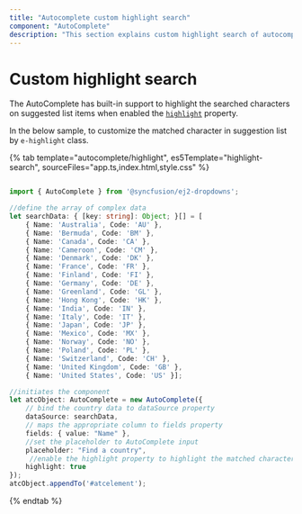 ```yaml
---
title: "Autocomplete custom highlight search"
component: "AutoComplete"
description: "This section explains custom highlight search of autocomplete control."
---
```


# Custom highlight search

The AutoComplete has built-in support to highlight the searched characters on suggested list items when
enabled the [`highlight`](../../api/auto-complete/#highlight) property.

In the below sample, to customize the matched character in suggestion list by `e-highlight` class.

{% tab template="autocomplete/highlight", es5Template="highlight-search", sourceFiles="app.ts,index.html,style.css" %}

```typescript

import { AutoComplete } from '@syncfusion/ej2-dropdowns';

//define the array of complex data
let searchData: { [key: string]: Object; }[] = [
    { Name: 'Australia', Code: 'AU' },
    { Name: 'Bermuda', Code: 'BM' },
    { Name: 'Canada', Code: 'CA' },
    { Name: 'Cameroon', Code: 'CM' },
    { Name: 'Denmark', Code: 'DK' },
    { Name: 'France', Code: 'FR' },
    { Name: 'Finland', Code: 'FI' },
    { Name: 'Germany', Code: 'DE' },
    { Name: 'Greenland', Code: 'GL' },
    { Name: 'Hong Kong', Code: 'HK' },
    { Name: 'India', Code: 'IN' },
    { Name: 'Italy', Code: 'IT' },
    { Name: 'Japan', Code: 'JP' },
    { Name: 'Mexico', Code: 'MX' },
    { Name: 'Norway', Code: 'NO' },
    { Name: 'Poland', Code: 'PL' },
    { Name: 'Switzerland', Code: 'CH' },
    { Name: 'United Kingdom', Code: 'GB' },
    { Name: 'United States', Code: 'US' }];

//initiates the component
let atcObject: AutoComplete = new AutoComplete({
    // bind the country data to dataSource property
    dataSource: searchData,
    // maps the appropriate column to fields property
    fields: { value: "Name" },
    //set the placeholder to AutoComplete input
    placeholder: "Find a country",
     //enable the highlight property to highlight the matched character in suggestion list
    highlight: true
});
atcObject.appendTo('#atcelement');

```

{% endtab %}